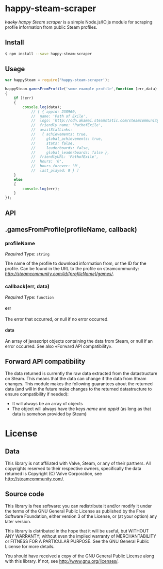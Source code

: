 # happy-steam-scraper

*~~hacky~~ happy Steam scraper* is a simple Node.js/IO.js module for scraping
profile information from public Steam profiles.

## Install

```bash
$ npm install --save happy-steam-scraper
```


## Usage

```js
var happySteam = require('happy-steam-scraper');

happySteam.gamesFromProfile('some-example-profile',function (err,data)
{
    if (!err)
    {
        console.log(data);
            // [ { appid: 238960,
            //  name: 'Path of Exile',
            //  logo: 'http://cdn.akamai.steamstatic.com/steamcommunity/public/images/apps/238960/9027c524c8d4d5f59f309c4f84a7f8f6e1ac832b.jpg',
            //  friendly_name: 'PathofExile',
            //  availStatLinks:
            //   { achievements: true,
            //     global_achievements: true,
            //     stats: false,
            //     leaderboards: false,
            //     global_leaderboards: false },
            //  friendlyURL: 'PathofExile',
            //  hours: '0',
            //  hours_forever: '0',
            //  last_played: 0 } ]
    }
    else
    {
        console.log(err);
    }
});

```

## API

## .gamesFromProfile(profileName, callback)

### profileName

*Required*
Type: `string`

The name of the profile to download information from, or the ID for the
profile. Can be found in the URL to the profile on steamcommunity:
*http://steamcommunity.com/id/[profileName]/games/*.

### callback(err, data)

*Required*
Type: `function`

#### err

The error that occurred, or null if no error occurred.

#### data

An array of javascript objects containing the data from Steam, or null if an
error occurred. See also «Forward API compatibility».

## Forward API compatibility

The data returned is currently the raw data extracted from the datastructure on
Steam. This means that the data can change if the data from Steam changes.
This module makes the following guarantees about the returned data (and will in
the future make changes to the returned datastructure to ensure compatibility
if needed):

* It will always be an array of objects
* The object will always have the keys *name* and *appid* (as long as that
  data is somehow provided by Steam)

# License

## Data
This library is not affiliated with Valve, Steam, or any of their partners. All
copyrights reserved to their respective owners, specifically the data returned
is Copyright (C) Valve Corporation, see http://steamcommunity.com/.

## Source code

This library is free software: you can redistribute it and/or modify
it under the terms of the GNU General Public License as published by
the Free Software Foundation, either version 3 of the License, or
(at your option) any later version.

This library is distributed in the hope that it will be useful,
but WITHOUT ANY WARRANTY; without even the implied warranty of
MERCHANTABILITY or FITNESS FOR A PARTICULAR PURPOSE.  See the
GNU General Public License for more details.

You should have received a copy of the GNU General Public License
along with this library.  If not, see <http://www.gnu.org/licenses/>.
